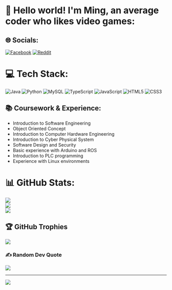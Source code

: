 
# 💫 Hello world! I'm Ming, an average coder who likes video games:

## 🌐 Socials:
[![Facebook](https://img.shields.io/badge/Facebook-%234C69C7.svg?style=flat&logo=facebook&logoColor=white)](https://www.facebook.com/Siekpheng)
[![Reddit](https://img.shields.io/badge/Reddit-FF4500?style=flat&logo=reddit&logoColor=white)](https://www.reddit.com/user/Forsaken310803/)

# 💻 Tech Stack:
![Java](https://img.shields.io/badge/java-%23ED8B00.svg?style=for-the-badge&logo=java&logoColor=white) 
![Python](https://img.shields.io/badge/python-3670A0?style=for-the-badge&logo=python&logoColor=ffdd54) 
![MySQL](https://img.shields.io/badge/mysql-4479A1.svg?style=for-the-badge&logo=mysql&logoColor=white) 
![TypeScript](https://img.shields.io/badge/typescript-%23007ACC.svg?style=for-the-badge&logo=typescript&logoColor=white) 
![JavaScript](https://img.shields.io/badge/javascript-%23F7DF1E.svg?style=for-the-badge&logo=javascript&logoColor=black) 
![HTML5](https://img.shields.io/badge/html5-%23E34F26.svg?style=for-the-badge&logo=html5&logoColor=white) 
![CSS3](https://img.shields.io/badge/css3-%231572B6.svg?style=for-the-badge&logo=css3&logoColor=white)

## 📚 Coursework & Experience:
- Introduction to Software Engineering  
- Object Oriented Concept  
- Introduction to Computer Hardware Engineering  
- Introduction to Cyber Physical System  
- Software Design and Security  
- Basic experience with Arduino and ROS  
- Introduction to PLC programming 
- Experience with Linux environments 

# 📊 GitHub Stats:
![](https://github-readme-stats.vercel.app/api?username=LY-Minh&theme=dark&hide_border=false&include_all_commits=true&count_private=false)<br/>
![](https://nirzak-streak-stats.vercel.app/?user=LY-Minh&theme=dark&hide_border=false)<br/>
![](https://github-readme-stats.vercel.app/api/top-langs/?username=LY-Minh&theme=dark&hide_border=false&include_all_commits=true&count_private=false&layout=compact)

## 🏆 GitHub Trophies
![](https://github-profile-trophy.vercel.app/?username=LY-Minh&theme=radical&no-frame=false&no-bg=true&margin-w=4)

### ✍️ Random Dev Quote
![](https://quotes-github-readme.vercel.app/api?type=horizontal&theme=radical)

---
[![](https://visitcount.itsvg.in/api?id=LY-Minh&icon=0&color=0)](https://visitcount.itsvg.in)


  
<!-- Proudly created with GPRM ( https://gprm.itsvg.in ) -->
